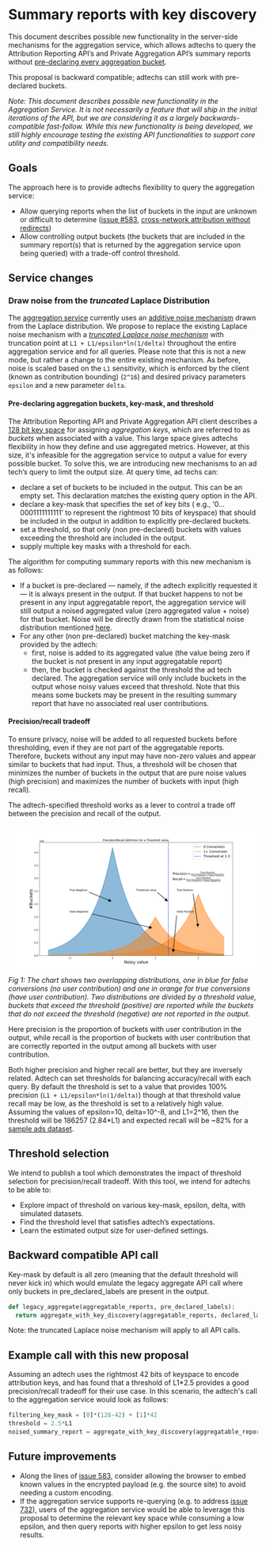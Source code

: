 # Summary reports with key discovery

This document describes possible new functionality in the server-side mechanisms for the aggregation service, which allows adtechs to query the Attribution Reporting API’s and Private Aggregation API’s summary reports without [pre-declaring every aggregation bucket](https://github.com/WICG/attribution-reporting-api/blob/main/AGGREGATION_SERVICE_TEE.md#pre-declaring-aggregation-buckets). 

This proposal is backward compatible; adtechs can still work with pre-declared buckets.

_Note: This document describes possible new functionality in the Aggregation Service. It is not necessarily a feature that will ship in the initial iterations of the API, but we are considering it as a largely backwards-compatible fast-follow. While this new functionality is being developed, we still highly encourage testing the existing API functionalities to support core utility and compatibility needs._


## Goals

The approach here is to provide adtechs flexibility to query the aggregation service:

* Allow querying reports when the list of buckets in the input are unknown or difficult to determine ([issue #583](https://github.com/WICG/attribution-reporting-api/issues/583), [cross-network attribution without redirects](https://developer.android.com/design-for-safety/privacy-sandbox/attribution#cross-network-attrib-without-redirects))
* Allow controlling output buckets (the buckets that are included in the summary report(s) that is returned by the aggregation service upon being queried) with a trade-off control threshold.


## Service changes

### Draw noise from the _truncated_ Laplace Distribution

The [aggregation service](https://github.com/WICG/attribution-reporting-api/blob/main/AGGREGATION_SERVICE_TEE.md) currently uses an [additive noise mechanism](https://en.wikipedia.org/wiki/Additive_noise_mechanisms) drawn from the Laplace distribution. We propose to replace the existing Laplace noise mechanism with a _[truncated Laplace noise mechanism](https://arxiv.org/pdf/1911.00602.pdf)_ with truncation point at `L1 + L1/epsilon*ln(1/delta)` throughout the entire aggregation service and for all queries. Please note that this is not a new mode, but rather a change to the entire existing mechanism. As before, noise is scaled based on the `L1` sensitivity, which is enforced by the client (known as contribution bounding) (`2^16`) and desired privacy parameters `epsilon` and a new parameter `delta`.


#### Pre-declaring aggregation buckets, key-mask, and threshold

The Attribution Reporting API and Private Aggregation API client describes a [128 bit key space](https://en.wikipedia.org/wiki/Key_size) for assigning _aggregation keys_, which are referred to as _buckets_ when associated with a value. This large space gives adtechs flexibility in how they define and use aggregated metrics. However, at this size, it's infeasible for the aggregation service to output a value for every possible bucket. To solve this, we are introducing new mechanisms to an ad tech’s query to limit the output size. At query time, ad techs can:

* declare a set of buckets to be included in the output. This can be an empty set. This declaration matches the existing query option in the API.
* declare a key-mask that specifies the set of key bits ( e.g., ‘0…0001111111111’ to represent the rightmost 10 bits of keyspace) that should be included in the output in addition to explicitly pre-declared buckets.
* set a threshold, so that only (non pre-declared) buckets with values exceeding the threshold are included in the output.
* supply multiple key masks with a threshold for each.

The algorithm for computing summary reports with this new mechanism is as follows:

* If a bucket is pre-declared — namely, if the adtech explicitly requested it — it is always present in the output. If that bucket happens to not be present in any input aggregatable report, the aggregation service will still output a noised aggregated value (zero aggregated value + noise) for that bucket. Noise will be directly drawn from the statistical noise distribution mentioned [here](#bookmark=id.nat6mofklxgj).
* For any other (non pre-declared) bucket matching the key-mask provided by the adtech:
    * first, noise is added to its aggregated value (the value being zero if the bucket is not present in any input aggregatable report)
    * then, the bucket is checked against the threshold the ad tech declared. The aggregation service will only include buckets in the output whose noisy values exceed that threshold. Note that this means some buckets may be present in the resulting summary report that have no associated real user contributions.

#### Precision/recall tradeoff

To ensure privacy, noise will be added to all requested buckets before thresholding, even if they are not part of the aggregatable reports. Therefore, buckets without any input may have non-zero values and appear similar to buckets that had input. Thus, a threshold will be chosen that minimizes the number of buckets in the output that are pure noise values (high precision) and maximizes the number of buckets with input (high recall).

The adtech-specified threshold works as a lever to control a trade off between the precision and recall of the output. 

![Precision recall tradeoff diagram](precision-recall-tradeoff.svg)
_Fig 1: The chart shows two overlapping distributions, one in blue for false conversions (no user contribution) and one in orange for true conversions (have user contribution). Two distributions are divided by a threshold value, buckets that exceed the threshold (positive) are reported while the buckets that do not exceed the threshold (negative) are not reported in the output._

Here precision is the proportion of buckets with user contribution in the output, while recall is the proportion of buckets with user contribution that are correctly reported in the output among all buckets with user contribution.

Both higher precision and higher recall are better, but they are inversely related. Adtech can set thresholds for balancing accuracy/recall with each query. By default the threshold is set to a value that provides 100% precision (`L1 + L1/epsilon*ln(1/delta)`) though at that threshold value recall may be low, as the threshold is set to a relatively high value. Assuming the values of epsilon=10, delta=10^-8, and L1=2^16, then the threshold will be 186257 (2.84*L1) and expected recall will be ~82% for a [sample ads dataset](https://ailab.criteo.com/criteo-sponsored-search-conversion-log-dataset).


## Threshold selection

We intend to publish a tool which demonstrates the impact of threshold selection for precision/recall tradeoff. With this tool, we intend for adtechs to be able to:

* Explore impact of threshold on various key-mask, epsilon, delta, with simulated datasets.
* Find the threshold level that satisfies adtech’s expectations.
* Learn the estimated output size for user-defined settings.


## Backward compatible API call

Key-mask by default is all zero (meaning that the default threshold will never kick in) which would emulate the legacy aggregate API call where only buckets in pre_declared_labels are present in the output.

```python
def legacy_aggregate(aggregatable_reports, pre_declared_labels):
  return aggregate_with_key_discovery(aggregatable_reports, declared_labels)
```

Note: the truncated Laplace noise mechanism will apply to all API calls.


##  Example call with this new proposal

Assuming an adtech uses the rightmost 42 bits of keyspace to encode attribution keys, and has found that a threshold of L1*2.5 provides a good precision/recall tradeoff for their use case. In this scenario, the adtech's call to the aggregation service would look as follows:

```python
filtering_key_mask = [0]*(128-42) + [1]*42
threshold = 2.5*L1
noised_summary_report = aggregate_with_key_discovery(aggregatable_reports, pre_declared_labels, filtering_key_mask, threshold)
```


##  Future improvements 

* Along the lines of [issue 583](https://github.com/WICG/attribution-reporting-api/issues/583), consider allowing the browser to embed known values in the encrypted payload (e.g. the source site) to avoid needing a custom encoding.
* If the aggregation service supports re-querying (e.g. to address [issue 732](https://github.com/WICG/attribution-reporting-api/issues/732)), users of the aggregation service would be able to leverage this proposal to determine the relevant key space while consuming a low epsilon, and then query reports with higher epsilon to get less noisy results. 
